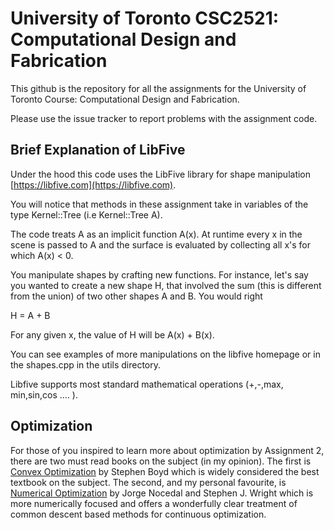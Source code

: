 # University of Toronto CSC2521: Computational Design and Fabrication

This github is the repository for all the assignments for  the University of Toronto Course: Computational Design and Fabrication.

Please use the issue tracker to report problems with the assignment code.

## Brief Explanation of LibFive
Under the hood this code uses the LibFive library for shape manipulation [https://libfive.com](https://libfive.com).

You will notice that methods in these assignment take in variables of the type  Kernel::Tree (i.e Kernel::Tree A). 

The code treats A as an implicit function A(x). At runtime every x in the scene is passed to A and the surface is evaluated by collecting all x's for which A(x) < 0.  

You manipulate shapes by crafting new functions. For instance, let's say you wanted to create a new shape H, that involved the sum (this is different from the union) of two other shapes A and B. You would right

H = A + B

For any given x, the value of H will be A(x) + B(x). 

You can see examples of more manipulations on the libfive homepage or in the shapes.cpp in the utils directory.

Libfive supports most standard mathematical operations (+,-,max, min,sin,cos .... ). 

## Optimization 
For those of you inspired to learn more about optimization by Assignment 2, there are two must read books on the subject (in my opinion). The first is [Convex Optimization](http://web.stanford.edu/~boyd/cvxbook/) by Stephen Boyd which is widely considered the best textbook on the subject. The second, and my personal favourite, is [Numerical Optimization](https://www.springer.com/gp/book/9780387303031) by Jorge Nocedal and Stephen J. Wright which is more numerically focused and offers a wonderfully clear treatment of common descent based methods for continuous optimization. 
